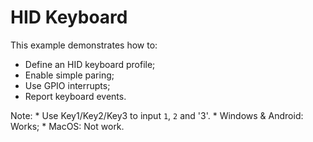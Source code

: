 # HID Keyboard

This example demonstrates how to:

* Define an HID keyboard profile;
* Enable simple paring;
* Use GPIO interrupts;
* Report keyboard events.

Note: 
    * Use Key1/Key2/Key3 to input `1`, `2` and '3'.
    * Windows & Android: Works;
    * MacOS: Not work.
